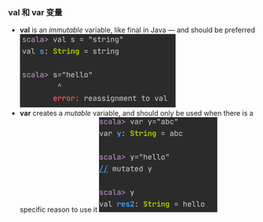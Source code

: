 ### val 和 var 变量
- **val** is an _immutable_ variable, like final in Java — and should be preferred
![](.scala_images/val变量不可变.png)
- **var** creates a _mutable_ variable, and should only be used when there is a specific reason to use it
![](.scala_images/var变量可变.png)